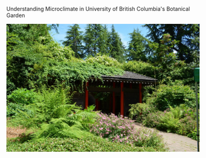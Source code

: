 Understanding Microclimate in University of British Columbia's Botanical Garden

![](images/UBCBG.jpg)
